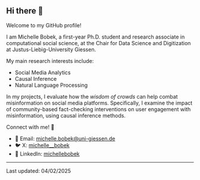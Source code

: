 ## Hi there 👋

Welcome to my GitHub profile!

I am Michelle Bobek, a first-year Ph.D. student and research associate in computational social science, at the Chair for Data Science and Digitization at Justus-Liebig-University Giessen. 

My main research interests include:
- Social Media Analytics
- Causal Inference
- Natural Language Processing

In my projects, I evaluate how the *wisdom of crowds* can help combat misinformation on social media platforms. Specifically, I examine the impact of community-based fact-checking interventions on user engagement with misinformation, using causal inference methods.

Connect with me! :handshake:	

- :envelope_with_arrow:	Email: michelle.bobek@uni-giessen.de
- :bird: X: [michelle__bobek](https://x.com/michelle__bobek)
- :briefcase:	LinkedIn: [michellebobek](https://www.linkedin.com/in/michelle-bobek-7436b8261/)

---
Last updated: 04/02/2025
